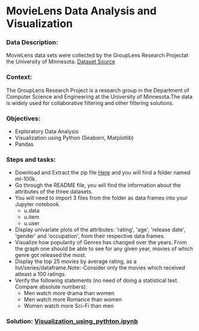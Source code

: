 # MovieLens Data Analysis and Visualization


### Data Description:

MovieLens data sets were collected by the GroupLens Research Projectat the University of Minnesota. [Dataset Source](https://grouplens.org/datasets/movielens/100k/)

### Context:

The GroupLens Research Project is a research group in the Department of Computer Science and Engineering at the University of Minnesota.The data is widely used for collaborative filtering and other filtering solutions.

### Objectives:

- Exploratory Data Analysis
- Visualization using Python (Seaborn, Matplotlib)
- Pandas

### Steps and tasks:

- Download and Extract the zip file [Here](https://grouplens.org/datasets/movielens/100k/) and you will find a folder named  ml-100k. 
- Go through the README file, you will find the information about the attributes of the three datasets.
- You will need to import 3 files from the folder as data frames  into your Jupyter notebook.
    - u.data 
    - u.item
    - u.user
- Display univariate plots of the attributes: 'rating', 'age', 'release date', 'gender' and 'occupation', from their respective data frames.
- Visualize how popularity of Genres has changed over the years. From the graph one should be able to see for any given year, movies of which genre got released the most.
- Display the top 25 movies by average rating, as a list/series/dataframe.Note:-Consider only the movies which received atleast a 100 ratings.
- Verify the following statements (no need of doing a statistical test. Compare absolute numbers):
    - Men watch more drama than women
    - Men watch more Romance than women
    - Women watch more Sci-Fi than men

### Solution: [Visualization_using_pythton.ipynb](https://github.com/jimohola/Visualization_Using_Python/blob/50367f2c9ff5de57f3f7a1dbf75ca7b9f534558c/Visualization_using_python.ipynb)

